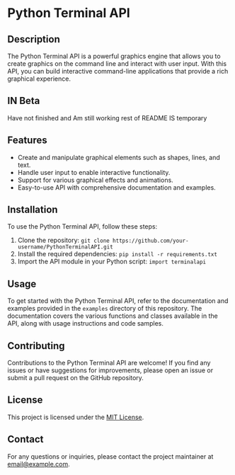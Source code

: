 # Python Terminal API

## Description
The Python Terminal API is a powerful graphics engine that allows you to create graphics on the command line and interact with user input. With this API, you can build interactive command-line applications that provide a rich graphical experience.

## IN Beta
Have not finished and Am still working rest of README IS temporary

## Features
- Create and manipulate graphical elements such as shapes, lines, and text.
- Handle user input to enable interactive functionality.
- Support for various graphical effects and animations.
- Easy-to-use API with comprehensive documentation and examples.

## Installation
To use the Python Terminal API, follow these steps:

1. Clone the repository: `git clone https://github.com/your-username/PythonTerminalAPI.git`
2. Install the required dependencies: `pip install -r requirements.txt`
3. Import the API module in your Python script: `import terminalapi`

## Usage
To get started with the Python Terminal API, refer to the documentation and examples provided in the `examples` directory of this repository. The documentation covers the various functions and classes available in the API, along with usage instructions and code samples.

## Contributing
Contributions to the Python Terminal API are welcome! If you find any issues or have suggestions for improvements, please open an issue or submit a pull request on the GitHub repository.

## License
This project is licensed under the [MIT License](LICENSE).

## Contact
For any questions or inquiries, please contact the project maintainer at [email@example.com](mailto:email@example.com).
